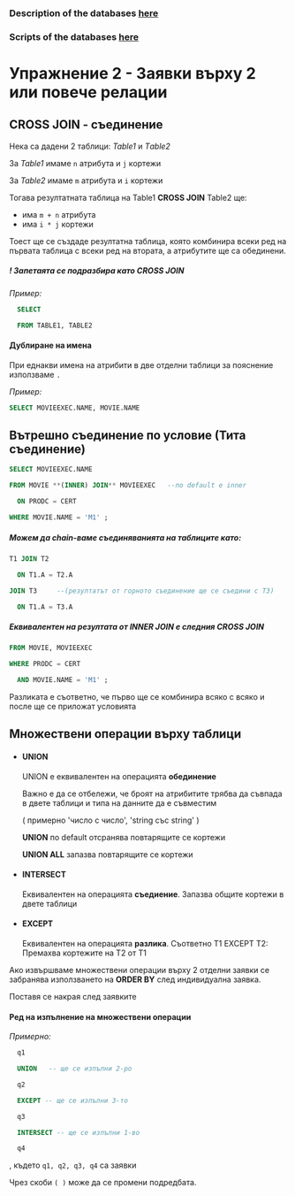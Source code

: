 ### Description of the databases [here](<../Week_01/movie_pc_ships.pdf/>)

### Scripts of the databases [here](<../Week_01/Scripts/>)

# Упражнение 2 - Заявки върху 2 или повече релации



## CROSS JOIN - съединение


Нека са дадени 2 таблици: *Table1* и *Тable2*

За *Table1* имаме `n` атрибута и `j` кортежи

За *Table2* имаме `m` атрибута и `i` кортежи

Тогава резултатната таблица на Table1 **CROSS JOIN** Table2 ще:

- има `m + n` атрибута
- има `i * j` кортежи


Тоест ще се създаде резултатна таблица, която комбинира всеки ред на първата таблица с всеки ред на втората, а атрибутите ще са обединени.


##### **!** Запетаята се подразбира като CROSS JOIN


*Пример:*

```sql
  SELECT

  FROM TABLE1, TABLE2
```


#### Дублиране на имена

При еднакви имена на атрибити в две отделни таблици за пояснение използваме `.`


*Пример:*

```sql
SELECT MOVIEEXEC.NAME, MOVIE.NAME
```


## Вътрешно съединение по условие (Тита съединение)

```sql
SELECT MOVIEEXEC.NAME

FROM MOVIE **(INNER) JOIN** MOVIEEXEC   --по default e inner

  ON PRODC = CERT

WHERE MOVIE.NAME = 'M1' ;
```


##### Можем да chain-ваме съединяванията на таблиците като:

```sql
T1 JOIN T2

  ON T1.A = T2.A

JOIN T3     --(резултатът от горното съединение ще се съедини с T3)

  ON T1.A = T3.A
```


##### Eквивалентен на резултата от INNER JOIN e следния CROSS JOIN

```sql
FROM MOVIE, MOVIEEXEC

WHERE PRODC = CERT

  AND MOVIE.NAME = 'M1' ;
```

Разликата е съответно, че първо ще се комбинира всяко с всяко и после ще се приложат условията



## Множествени операции върху таблици


- #### UNION 

  UNION е еквивалентен на операцията **обединение**

  Важно е да се отбележи, че броят на атрибитите трябва да съвпада в двете таблици и типа на данните да е съвместим

  ( примерно 'число с число', 'string със string' )


  **UNION** по default отсранява повтарящите се кортежи

  **UNION ALL** запазва повтарящите се кортежи



- #### INTERSECT

  Еквивалентен на операцията **съедиение**. Запазва общите кортежи в двете таблици



- #### EXCEPT

  Еквивалентен на операцията **разлика**. Съответно T1 EXCEPT T2: Премахва кортежите на T2 от Т1



Ако извършваме множествени операции върху 2 отделни заявки се забранява използването на **ORDER BY** след индивидуална заявка. 

Поставя се накрая след заявките



#### Ред на изпълнение на множествени операции


*Примерно:*

```sql
  q1

  UNION   -- ще се изпълни 2-ро

  q2

  EXCEPT -- ще се изпълни 3-то 

  q3

  INTERSECT -- ще се изпълни 1-во 

  q4
```
, където `q1, q2, q3, q4` са заявки

Чрез скоби `( )` може да се промени подредбата.
